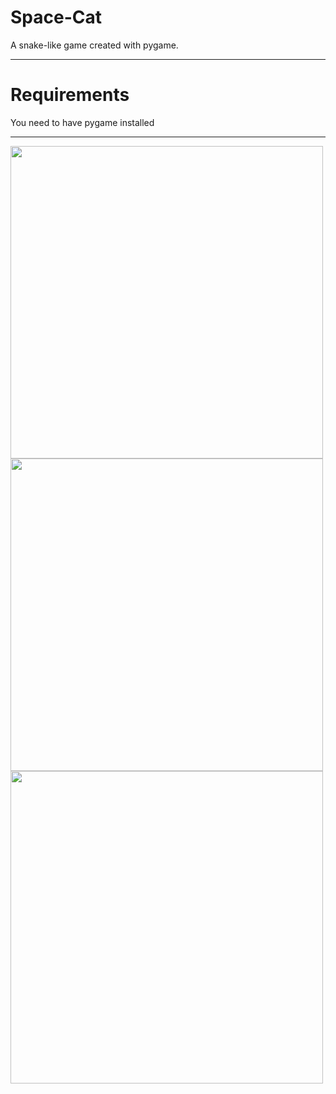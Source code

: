 # Space-Cat
A snake-like game created with pygame.

______________

# Requirements
You need to have pygame installed
______________

<img src="https://drive.google.com/uc?export=view&id=1owmvtzJe9eCXUM0kEKTwq8IMsAd9Hv13" width=500>

<img src="https://drive.google.com/uc?export=view&id=106PZjtLHeAwJ7mD6SOrptXvN04vG_lik" width=500>

<img src="https://drive.google.com/uc?export=view&id=1kXc6ADJ5i8ZJnxL1lOitbpPNwTdWrGMI" width=500>
